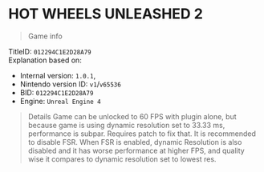 # HOT WHEELS UNLEASHED 2

> Game info

TitleID: `012294C1E2D28A79`<br>
Explanation based on:
- Internal version: `1.0.1`, 
- Nintendo version ID: `v1`/`v65536`
- BID: `012294C1E2D28A79`
- Engine: `Unreal Engine 4`

> Details
Game can be unlocked to 60 FPS with plugin alone, but because game is using dynamic resolution set to 33.33 ms, performance is subpar. Requires patch to fix that.
It is recommended to disable FSR. When FSR is enabled, dynamic Resolution is also disabled and it has worse performance at higher FPS, and quality wise it compares to dynamic resolution set to lowest res.

